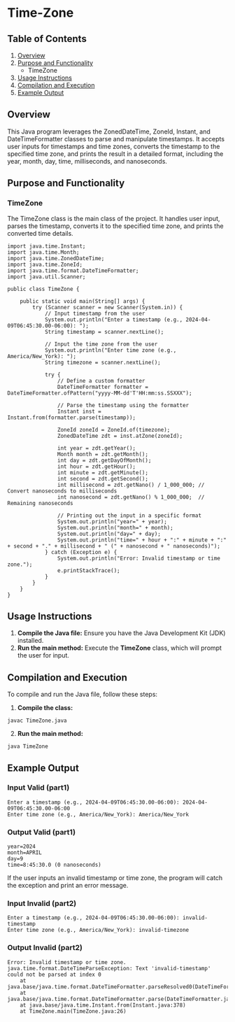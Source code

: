 # Time-Zone

## Table of Contents

1. [Overview](#Overview)
2. [Purpose and Functionality](#Purpose-and-Functionality)
   - TimeZone
3. [Usage Instructions](#Usage-Instructions)
4. [Compilation and Execution](#Compilation-an-Execution)
5. [Example Output](#Example-Output)

## Overview

This Java program leverages the ZonedDateTime, ZoneId, Instant, and DateTimeFormatter classes to parse and manipulate timestamps. It accepts user inputs for timestamps and time zones, converts the timestamp to the specified time zone, and prints the result in a detailed format, including the year, month, day, time, milliseconds, and nanoseconds.

## Purpose and Functionality

### TimeZone

The TimeZone class is the main class of the project. It handles user input, parses the timestamp, converts it to the specified time zone, and prints the converted time details.
```
import java.time.Instant;
import java.time.Month;
import java.time.ZonedDateTime;
import java.time.ZoneId;
import java.time.format.DateTimeFormatter;
import java.util.Scanner;

public class TimeZone {

    public static void main(String[] args) {
        try (Scanner scanner = new Scanner(System.in)) {
            // Input timestamp from the user
            System.out.println("Enter a timestamp (e.g., 2024-04-09T06:45:30.00-06:00): ");
            String timestamp = scanner.nextLine();

            // Input the time zone from the user
            System.out.println("Enter time zone (e.g., America/New_York): ");
            String timezone = scanner.nextLine();

            try {
                // Define a custom formatter
                DateTimeFormatter formatter = DateTimeFormatter.ofPattern("yyyy-MM-dd'T'HH:mm:ss.SSXXX");

                // Parse the timestamp using the formatter
                Instant inst = Instant.from(formatter.parse(timestamp));

                ZoneId zoneId = ZoneId.of(timezone);
                ZonedDateTime zdt = inst.atZone(zoneId);

                int year = zdt.getYear();
                Month month = zdt.getMonth();
                int day = zdt.getDayOfMonth();
                int hour = zdt.getHour();
                int minute = zdt.getMinute();
                int second = zdt.getSecond();
                int millisecond = zdt.getNano() / 1_000_000; // Convert nanoseconds to milliseconds
                int nanosecond = zdt.getNano() % 1_000_000;  // Remaining nanoseconds

                // Printing out the input in a specific format
                System.out.println("year=" + year);
                System.out.println("month=" + month);
                System.out.println("day=" + day);
                System.out.println("time=" + hour + ":" + minute + ":" + second + "." + millisecond + " (" + nanosecond + " nanoseconds)");
            } catch (Exception e) {
                System.out.println("Error: Invalid timestamp or time zone.");
                e.printStackTrace();
            }
        }
    }
}
```

## Usage Instructions

1. **Compile the Java file:** Ensure you have the Java Development Kit (JDK) installed.
2. **Run the main method:** Execute the **TimeZone** class, which will prompt the user for input.

## Compilation and Execution

To compile and run the Java file, follow these steps:

1. **Compile the class:**
```
javac TimeZone.java
```

2. **Run the main method:**
```
java TimeZone
```

## Example Output

### Input Valid (part1)
```
Enter a timestamp (e.g., 2024-04-09T06:45:30.00-06:00): 2024-04-09T06:45:30.00-06:00
Enter time zone (e.g., America/New_York): America/New_York
```

### Output Valid (part1)
```
year=2024
month=APRIL
day=9
time=8:45:30.0 (0 nanoseconds)
```

If the user inputs an invalid timestamp or time zone, the program will catch the exception and print an error message.

### Input Invalid (part2)
```
Enter a timestamp (e.g., 2024-04-09T06:45:30.00-06:00): invalid-timestamp
Enter time zone (e.g., America/New_York): invalid-timezone
```

### Output Invalid (part2)
```
Error: Invalid timestamp or time zone.
java.time.format.DateTimeParseException: Text 'invalid-timestamp' could not be parsed at index 0
	at java.base/java.time.format.DateTimeFormatter.parseResolved0(DateTimeFormatter.java:2046)
	at java.base/java.time.format.DateTimeFormatter.parse(DateTimeFormatter.java:1948)
	at java.base/java.time.Instant.from(Instant.java:378)
	at TimeZone.main(TimeZone.java:26)
```
